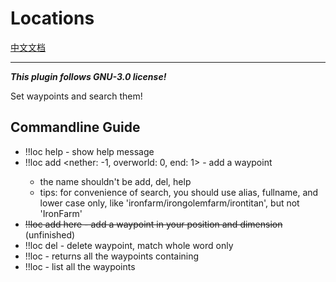 # Locations

[中文文档](https://github.com/TISUnion/Locations/blob/master/README_cn.md)

------
***This plugin follows GNU-3.0 license!***

Set waypoints and search them!

## Commandline Guide
* !!loc help - show help message
* !!loc add <unique name> <x> <y> <z> <nether: -1, overworld: 0, end: 1> - add a waypoint
  * the name shouldn't be add, del, help
  * tips: for convenience of search, you should use alias, fullname, and lower case only, like 'ironfarm/irongolemfarm/irontitan', but not 'IronFarm'
* ~~!!loc add <unique name> here - add a waypoint in your position and dimension~~ (unfinished)
* !!loc del <name> - delete waypoint, match whole word only
* !!loc <keyword> - returns all the waypoints containing <keyword>
* !!loc - list all the waypoints
